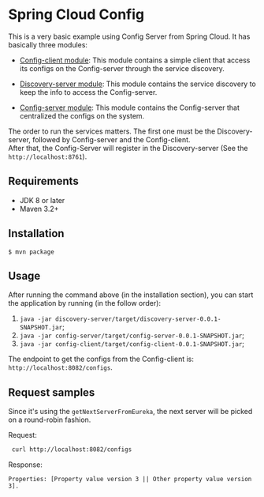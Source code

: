 # Spring Cloud Config

This is a very basic example using Config Server from Spring Cloud.
It has basically three modules:

* [Config-client module](https://github.com/geraldoms/spring-cloud-config/tree/master/config-client): 
 This module contains a simple client that access its configs on the Config-server through the service discovery.
 
* [Discovery-server module](https://github.com/geraldoms/spring-cloud-config/tree/master/discovery-server):
This module contains the service discovery to keep the info to access the Config-server.

* [Config-server module](https://github.com/geraldoms/spring-cloud-config/tree/master/config-server): 
This module contains the Config-server that centralized the configs on the system.

The order to run the services matters. The first one must be the Discovery-server, followed by Config-server and the Config-client.  
After that, the Config-Server will register in the Discovery-server (See the `http://localhost:8761`).

## Requirements
* JDK 8 or later
* Maven 3.2+

## Installation 
`$ mvn package`

## Usage 

After running the command above (in the installation section), you can start the application by running (in the follow order):   
 
 1. `java -jar discovery-server/target/discovery-server-0.0.1-SNAPSHOT.jar`;
 2. `java -jar config-server/target/config-server-0.0.1-SNAPSHOT.jar`;
 3. `java -jar config-client/target/config-client-0.0.1-SNAPSHOT.jar`;


The endpoint to get the configs from the Config-client is: `http://localhost:8082/configs`.

## Request samples

Since it's using the `getNextServerFromEureka`, the next server will be picked on a round-robin fashion. 

Request:
```bash
 curl http://localhost:8082/configs
```
Response:
```
Properties: [Property value version 3 || Other property value version 3].
```
